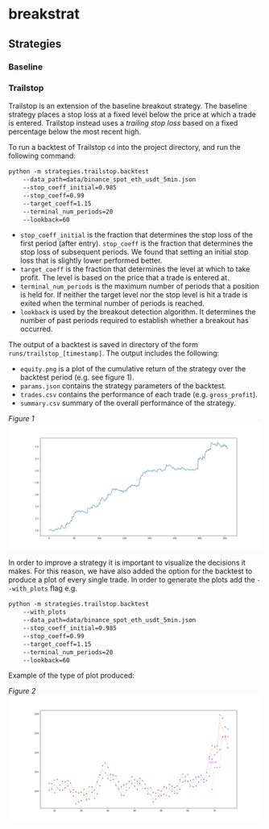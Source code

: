 # breakstrat

## Strategies

### Baseline

### Trailstop

Trailstop is an extension of the baseline breakout strategy. The baseline strategy places a stop loss at a fixed level 
below the price at which a trade is entered. Trailstop instead uses a *trailing stop loss* based on a fixed percentage
below the most recent high.

To run a backtest of Trailstop `cd` into the project directory, and run the following command:

```
python -m strategies.trailstop.backtest
    --data_path=data/binance_spot_eth_usdt_5min.json
    --stop_coeff_initial=0.985
    --stop_coeff=0.99
    --target_coeff=1.15
    --terminal_num_periods=20
    --lookback=60
```

- `stop_coeff_initial` is the fraction that determines the stop loss of the first period (after entry). `stop_coeff` is
the fraction that determines the stop loss of subsequent periods. We found that setting an initial stop loss that is
slightly lower performed better.
- `target_coeff` is the fraction that determines the level at which to take profit. The level is based on the price
that a trade is entered at.
- `terminal_num_periods` is the maximum number of periods that a position is held for. If neither the target level nor 
the stop level is hit a trade is exited when the terminal number of periods is reached.
- `lookback` is used by the breakout detection algorithm. It determines the number of past periods required to establish
whether a breakout has occurred.

The output of a backtest is saved in directory of the form `runs/trailstop_[timestamp]`. The output includes the
following:

- `equity.png` is a plot of the cumulative return of the strategy over the backtest period (e.g. see figure 1). 
- `params.json` contains the strategy parameters of the backtest.
- `trades.csv` contains the performance of each trade (e.g. `gross_profit`).
- `summary.csv` summary of the overall performance of the strategy.

*Figure 1*
![](runs/trailstop_1599403704228716/equity.png)

In order to improve a strategy it is important to visualize the decisions it makes. For this reason, we have also added
the option for the backtest to produce a plot of every single trade. In order to generate the plots add the 
``--with_plots`` flag e.g.

```
python -m strategies.trailstop.backtest
    --with_plots
    --data_path=data/binance_spot_eth_usdt_5min.json
    --stop_coeff_initial=0.985
    --stop_coeff=0.99
    --target_coeff=1.15
    --terminal_num_periods=20
    --lookback=60
```

Example of the type of plot produced:

*Figure 2*
![](runs/trailstop_1599403704228716/plots/pos/0/plot.png)

